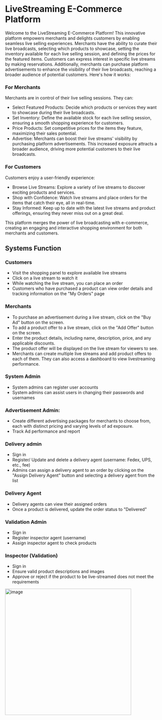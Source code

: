 # LiveStreaming E-Commerce Platform

Welcome to the LiveStreaming E-Commerce Platform! This innovative platform empowers merchants and delights customers by enabling seamless live selling experiences. Merchants have the ability to curate their live broadcasts, selecting which products to showcase, setting the inventory available for each live selling session, and defining the prices for the featured items. Customers can express interest in specific live streams by making reservations. Additionally, merchants can purchase platform advertisements to enhance the visibility of their live broadcasts, reaching a broader audience of potential customers. Here's how it works:

### For Merchants
Merchants are in control of their live selling sessions. They can:

- Select Featured Products: Decide which products or services they want to showcase during their live broadcasts.
- Set Inventory: Define the available stock for each live selling session, ensuring a smooth shopping experience for customers.
- Price Products: Set competitive prices for the items they feature, maximizing their sales potential.
- Advertise: Merchants can boost their live streams' visibility by purchasing platform advertisements. This increased exposure attracts a broader audience, driving more potential customers to their live broadcasts.

### For Customers
Customers enjoy a user-friendly experience:

-	Browse Live Streams: Explore a variety of live streams to discover exciting products and services.
-	Shop with Confidence: Watch live streams and place orders for the items that catch their eye, all in real-time.
-	Stay Informed: Keep up to date with the latest live streams and product offerings, ensuring they never miss out on a great deal.

This platform merges the power of live broadcasting with e-commerce, creating an engaging and interactive shopping environment for both merchants and customers.

## Systems Function
### Customers
-	Visit the shopping panel to explore available live streams
-	Click on a live stream to watch it
-	While watching the live stream, you can place an order
-	Customers who have purchased a product can view order details and tracking information on the "My Orders" page

### Merchants
-	To purchase an advertisement during a live stream, click on the "Buy Ad" button on the screen.
-	To add a product offer to a live stream, click on the "Add Offer" button on the screen.
-	Enter the product details, including name, description, price, and any applicable discounts.
-	The product offer will be displayed on the live stream for viewers to see.
-	Merchants can create multiple live streams and add product offers to each of them. They can also access a dashboard to view livestreaming performance.

### System Admin
-	System admins can register user accounts
-	System admins can assist users in changing their passwords and usernames

### Advertisement Admin:
-	Create different advertising packages for merchants to choose from, each with distinct pricing and varying levels of ad exposure.
-	Track Ad performance and report

### Delivery admin
-	Sign in
-	Register/ Update and delete a delivery agent (username: Fedex, UPS, etc., fee)
-	Admins can assign a delivery agent to an order by clicking on the "Assign Delivery Agent" button and selecting a delivery agent from the list

### Delivery Agent
-	Delivery agents can view their assigned orders
-	Once a product is delivered, update the order status to "Delivered"

### Validation Admin
- Sign in
- Register inspector agent (username)
- Assign inspector agent to check products

### Inspector (Validation)
-	Sign in
-	Ensure valid product descriptions and images 
-	Approve or reject if the product to be live-streamed does not meet the requirements


<img width="413" alt="image" src="https://github.com/TianzhiChen/AED_livestreaming-shopping/assets/114209507/dac3307c-6b67-4883-ad50-da241e3e17b8">






